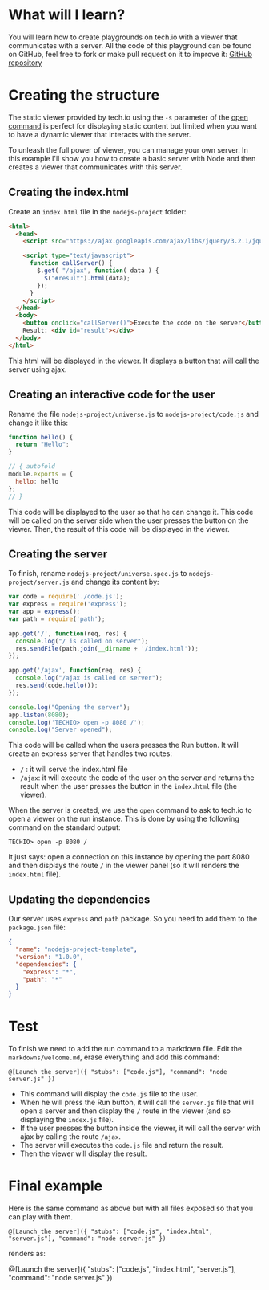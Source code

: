 # What will I learn?
You will learn how to create playgrounds on tech.io with a viewer that communicates with a server.
All the code of this playground can be found on GitHub, feel free to fork or make pull request on it to improve it: [GitHub repository](https://github.com/jeromecance/techio-viewer-server.git)

# Creating the structure
The static viewer provided by tech.io using the `-s` parameter of the [open command](https://tech.io/playgrounds/408/tech-io-documentation/open) is perfect for displaying static content but limited when you want to have a dynamic viewer that interacts with the server.

To unleash the full power of viewer, you can manage your own server. In this example I'll show you how to create a basic server with Node and then creates a viewer that communicates with this server.

## Creating the index.html
Create an `index.html` file in the `nodejs-project` folder:

```html
<html>
  <head>
    <script src="https://ajax.googleapis.com/ajax/libs/jquery/3.2.1/jquery.min.js"></script>

    <script type="text/javascript">
      function callServer() {
        $.get( "/ajax", function( data ) {
          $("#result").html(data);
        });
      }
    </script>
  </head>
  <body>
    <button onclick="callServer()">Execute the code on the server</button>
    Result: <div id="result"></div>
  </body>
</html>
```

This html will be displayed in the viewer. It displays a button that will call the server using ajax.

## Creating an interactive code for the user
Rename the file `nodejs-project/universe.js` to `nodejs-project/code.js` and change it like this:

```JavaScript
function hello() {
  return "Hello";
}

// { autofold
module.exports = {
  hello: hello
};
// }
```

This code will be displayed to the user so that he can change it. This code will be called on the server side when the user presses the button on the viewer. Then, the result of this code will be displayed in the viewer.

## Creating the server
To finish, rename `nodejs-project/universe.spec.js` to `nodejs-project/server.js` and change its content by:

```javascript
var code = require('./code.js');
var express = require('express');
var app = express();
var path = require('path');

app.get('/', function(req, res) {
  console.log("/ is called on server");
  res.sendFile(path.join(__dirname + '/index.html'));
});

app.get('/ajax', function(req, res) {
  console.log("/ajax is called on server");
  res.send(code.hello());
});

console.log("Opening the server");
app.listen(8080);
console.log('TECHIO> open -p 8080 /');
console.log("Server opened");

```

This code will be called when the users presses the Run button. It will create an express server that handles two routes:

- `/` : it will serve the index.html file
- `/ajax`: it will execute the code of the user on the server and returns the result when the user presses the button in the `index.html` file (the viewer).

When the server is created, we use the `open` command to ask to tech.io to open a viewer on the run instance. This is done by using the following command on the standard output:

```
TECHIO> open -p 8080 /
```

It just says: open a connection on this instance by opening the port 8080 and then displays the route `/` in the viewer panel (so it will renders the `index.html` file).

## Updating the dependencies
Our server uses `express` and `path` package. So you need to add them to the `package.json` file:

```json
{
  "name": "nodejs-project-template",
  "version": "1.0.0",
  "dependencies": {
    "express": "*",
    "path": "*"
  }
}

```


# Test
To finish we need to add the run command to a markdown file. Edit the `markdowns/welcome.md`, erase everything and add this command:
```
@[Launch the server]({ "stubs": ["code.js"], "command": "node server.js" })
```

- This command will display the `code.js` file to the user.
- When he will press the Run button, it will call the `server.js` file that will open a server and then display the `/` route in the viewer (and so displaying the `index.js` file).
- If the user presses the button inside the viewer, it will call the server with ajax by calling the route `/ajax`.
- The server will executes the `code.js` file and return the result.
- Then the viewer will display the result.

# Final example
Here is the same command as above but with all files exposed so that you can play with them.

```
@[Launch the server]({ "stubs": ["code.js", "index.html", "server.js"], "command": "node server.js" })
```

renders as:

@[Launch the server]({ "stubs": ["code.js", "index.html", "server.js"], "command": "node server.js" })
